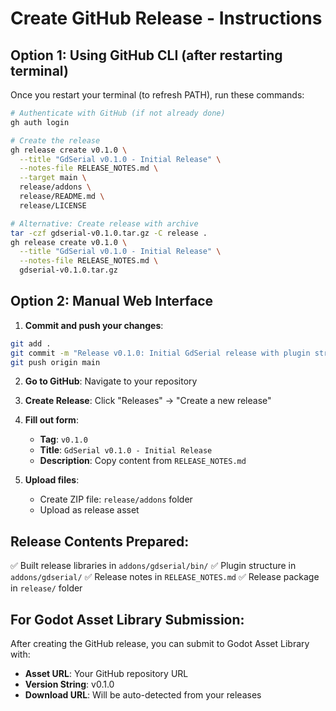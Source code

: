 # Create GitHub Release - Instructions

## Option 1: Using GitHub CLI (after restarting terminal)

Once you restart your terminal (to refresh PATH), run these commands:

```bash
# Authenticate with GitHub (if not already done)
gh auth login

# Create the release
gh release create v0.1.0 \
  --title "GdSerial v0.1.0 - Initial Release" \
  --notes-file RELEASE_NOTES.md \
  --target main \
  release/addons \
  release/README.md \
  release/LICENSE

# Alternative: Create release with archive
tar -czf gdserial-v0.1.0.tar.gz -C release .
gh release create v0.1.0 \
  --title "GdSerial v0.1.0 - Initial Release" \
  --notes-file RELEASE_NOTES.md \
  gdserial-v0.1.0.tar.gz
```

## Option 2: Manual Web Interface

1. **Commit and push your changes**:
```bash
git add .
git commit -m "Release v0.1.0: Initial GdSerial release with plugin structure"
git push origin main
```

2. **Go to GitHub**: Navigate to your repository

3. **Create Release**: Click "Releases" → "Create a new release"

4. **Fill out form**:
   - **Tag**: `v0.1.0`
   - **Title**: `GdSerial v0.1.0 - Initial Release`
   - **Description**: Copy content from `RELEASE_NOTES.md`

5. **Upload files**:
   - Create ZIP file: `release/addons` folder
   - Upload as release asset

## Release Contents Prepared:

✅ Built release libraries in `addons/gdserial/bin/`
✅ Plugin structure in `addons/gdserial/`
✅ Release notes in `RELEASE_NOTES.md`
✅ Release package in `release/` folder

## For Godot Asset Library Submission:

After creating the GitHub release, you can submit to Godot Asset Library with:
- **Asset URL**: Your GitHub repository URL
- **Version String**: v0.1.0
- **Download URL**: Will be auto-detected from your releases